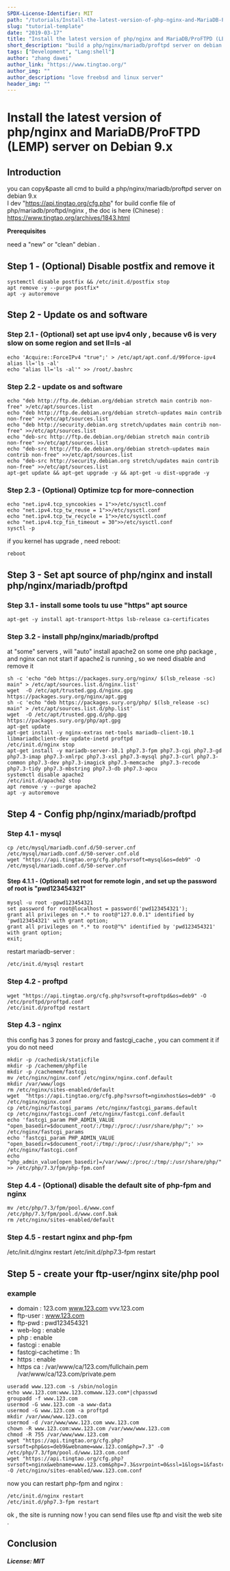 ```yaml
---
SPDX-License-Identifier: MIT
path: "/tutorials/Install-the-latest-version-of-php-nginx-and-MariaDB-ProFTPD-(LEMP)-server-on-Debian-9.x"
slug: "tutorial-template"
date: "2019-03-17"
title: "Install the latest version of php/nginx and MariaDB/ProFTPD (LEMP) server on Debian 9.x"
short_description: "build a php/nginx/mariadb/proftpd server on debian 9.x"
tags: ["Development", "Lang:shell"]
author: "zhang dawei"
author_link: "https://www.tingtao.org/"
author_img: ""
author_description: "love freebsd and linux server"
header_img: ""
---
```


<!-- This where the actual tutorial begins, with the title: -->

# Install the latest version of php/nginx and MariaDB/ProFTPD (LEMP) server on Debian 9.x

## Introduction

you can copy&paste all cmd to build a php/nginx/mariadb/proftpd server on debian 9.x <br />
I dev "https://api.tingtao.org/cfg.php" for build confie file of php/mariadb/proftpd/nginx , the doc is here (Chinese) : https://www.tingtao.org/archives/1843.html


**Prerequisites**

need a "new" or "clean" debian .

## Step 1 - (Optional) Disable postfix and remove it 

```shell
systemctl disable postfix && /etc/init.d/postfix stop
apt remove -y --purge postfix*
apt -y autoremove
```

## Step 2 - Update os and software

### Step 2.1 - (Optional) set apt use ipv4 only , because v6 is very slow on some region and set ll=ls -al

```shell
echo 'Acquire::ForceIPv4 "true";' > /etc/apt/apt.conf.d/99force-ipv4
alias ll='ls -al'
echo "alias ll='ls -al'" >> /root/.bashrc
```

### Step 2.2 - update os and software

```shell
echo "deb http://ftp.de.debian.org/debian stretch main contrib non-free" >/etc/apt/sources.list
echo "deb http://ftp.de.debian.org/debian stretch-updates main contrib non-free" >>/etc/apt/sources.list
echo "deb http://security.debian.org stretch/updates main contrib non-free" >>/etc/apt/sources.list
echo "deb-src http://ftp.de.debian.org/debian stretch main contrib non-free" >>/etc/apt/sources.list
echo "deb-src http://ftp.de.debian.org/debian stretch-updates main contrib non-free" >>/etc/apt/sources.list
echo "deb-src http://security.debian.org stretch/updates main contrib non-free" >>/etc/apt/sources.list
apt-get update && apt-get upgrade -y && apt-get -u dist-upgrade -y
```

### Step 2.3 - (Optional) Optimize tcp for more-connection

```shell
echo "net.ipv4.tcp_syncookies = 1">>/etc/sysctl.conf
echo "net.ipv4.tcp_tw_reuse = 1">>/etc/sysctl.conf
echo "net.ipv4.tcp_tw_recycle = 1">>/etc/sysctl.conf
echo "net.ipv4.tcp_fin_timeout = 30">>/etc/sysctl.conf
sysctl -p
```

if you kernel has upgrade , need reboot:

```shell
reboot
```

## Step 3 - Set apt source of php/nginx and install php/nginx/mariadb/proftpd

### Step 3.1 - install some tools tu use "https" apt source

```shell
apt-get -y install apt-transport-https lsb-release ca-certificates
```

### Step 3.2 - install php/nginx/mariadb/proftpd

at "some" servers , will "auto" install apache2 on some one php package , and nginx can not start if apache2 is running , so we need disable and remove it

```shell
sh -c 'echo "deb https://packages.sury.org/nginx/ $(lsb_release -sc) main" > /etc/apt/sources.list.d/nginx.list'
wget  -O /etc/apt/trusted.gpg.d/nginx.gpg https://packages.sury.org/nginx/apt.gpg
sh -c 'echo "deb https://packages.sury.org/php/ $(lsb_release -sc) main" > /etc/apt/sources.list.d/php.list'
wget  -O /etc/apt/trusted.gpg.d/php.gpg https://packages.sury.org/php/apt.gpg
apt-get update
apt-get install -y nginx-extras net-tools mariadb-client-10.1 libmariadbclient-dev update-inetd proftpd
/etc/init.d/nginx stop
apt-get install -y mariadb-server-10.1 php7.3-fpm php7.3-cgi php7.3-gd php7.3-imap php7.3-xmlrpc php7.3-xsl php7.3-mysql php7.3-curl php7.3-common php7.3-dev php7.3-imagick php7.3-memcache  php7.3-recode php7.3-tidy php7.3-mbstring php7.3-db php7.3-apcu
systemctl disable apache2
/etc/init.d/apache2 stop
apt remove -y --purge apache2
apt -y autoremove
```

## Step 4 - Config php/nginx/mariadb/proftpd

### Step 4.1 - mysql

```shell
cp /etc/mysql/mariadb.conf.d/50-server.cnf /etc/mysql/mariadb.conf.d/50-server.cnf.old
wget "https://api.tingtao.org/cfg.php?svrsoft=mysql&os=deb9" -O /etc/mysql/mariadb.conf.d/50-server.cnf
```

#### Step 4.1.1 - (Optional) set root for remote login , and set up the password of root is "pwd123454321"

```shell
mysql -u root -ppwd123454321
set password for root@localhost = password('pwd123454321'); 
grant all privileges on *.* to root@"127.0.0.1" identified by 'pwd123454321' with grant option;
grant all privileges on *.* to root@"%" identified by 'pwd123454321' with grant option;
exit;
```

restart mariadb-server :

```shell
/etc/init.d/mysql restart
```

### Step 4.2 - proftpd

```shell
wget "https://api.tingtao.org/cfg.php?svrsoft=proftpd&os=deb9" -O /etc/proftpd/proftpd.conf
/etc/init.d/proftpd restart
```

### Step 4.3 - nginx

this config has 3 zones for proxy and fastcgi_cache , you can comment it if you do not need 

```shell
mkdir -p /cachedisk/staticfile
mkdir -p /cachemem/phpfile
mkdir -p /cachemem/fastcgi
mv /etc/nginx/nginx.conf /etc/nginx/nginx.conf.default
mkdir /var/www/logs
rm /etc/nginx/sites-enabled/default
wget  "https://api.tingtao.org/cfg.php?svrsoft=nginxhost&os=deb9" -O /etc/nginx/nginx.conf
cp /etc/nginx/fastcgi_params /etc/nginx/fastcgi_params.default
cp /etc/nginx/fastcgi.conf /etc/nginx/fastcgi.conf.default
echo 'fastcgi_param PHP_ADMIN_VALUE "open_basedir=$document_root/:/tmp/:/proc/:/usr/share/php/";' >> /etc/nginx/fastcgi_params
echo 'fastcgi_param PHP_ADMIN_VALUE "open_basedir=$document_root/:/tmp/:/proc/:/usr/share/php/";' >> /etc/nginx/fastcgi.conf
echo "php_admin_value[open_basedir]=/var/www/:/proc/:/tmp/:/usr/share/php/" >> /etc/php/7.3/fpm/php-fpm.conf
```

### Step 4.4 - (Optional) disable the default site of php-fpm and nginx

```shell
mv /etc/php/7.3/fpm/pool.d/www.conf /etc/php/7.3/fpm/pool.d/www.conf.bak
rm /etc/nginx/sites-enabled/default
```

### Step 4.5 - restart nginx and php-fpm

/etc/init.d/nginx restart
/etc/init.d/php7.3-fpm restart


## Step 5 - create your ftp-user/nginx site/php pool

### example
* domain : 123.com www.123.com vvv.123.com <br />
* ftp-user : www.123.com <br />
* ftp-pwd : pwd123454321 <br />
* web-log : enable <br />
* php : enable <br />
* fastcgi : enable <br />
* fastcgi-cachetime : 1h <br />
* https : enable <br />
* https ca : /var/www/ca/123.com/fullchain.pem /var/www/ca/123.com/private.pem


```shell
useradd www.123.com -s /sbin/nologin
echo www.123.com:www.123.comwww.123.com*|chpasswd
groupadd -f www.123.com
usermod -G www.123.com -a www-data
usermod -G www.123.com -a proftpd
mkdir /var/www/www.123.com
usermod -d /var/www/www.123.com www.123.com
chown -R www.123.com:www.123.com /var/www/www.123.com
chmod -R 755 /var/www/www.123.com
wget "https://api.tingtao.org/cfg.php?svrsoft=php&os=deb9&webname=www.123.com&php=7.3" -O /etc/php/7.3/fpm/pool.d/www.123.com.conf 
wget "https://api.tingtao.org/cfg.php?svrsoft=nginx&webname=www.123.com&php=7.3&svrpoint=0&ssl=1&logs=1&fastcgi=1&domains=123.com,www.123.com,vvv.123.com&ssldirname=123.com&fastcgicachetime=1h" -O /etc/nginx/sites-enabled/www.123.com.conf
```

now you can restart php-fpm and nginx :

```shell
/etc/init.d/nginx restart
/etc/init.d/php7.3-fpm restart
```

ok , the site is running now ! you can send files use ftp and visit the web site .







## Conclusion

##### License: MIT

<!---

Contributors's Certificate of Origin

By making a contribution to this project, I certify that:

(a) The contribution was created in whole or in part by me and I have
    the right to submit it under the license indicated in the file; or

(b) The contribution is based upon previous work that, to the best of my
    knowledge, is covered under an appropriate license and I have the
    right under that license to submit that work with modifications,
    whether created in whole or in part by me, under the same license
    (unless I am permitted to submit under a different license), as
    indicated in the file; or

(c) The contribution was provided directly to me by some other person
    who certified (a), (b) or (c) and I have not modified it.

(d) I understand and agree that this project and the contribution are
    public and that a record of the contribution (including all personal
    information I submit with it, including my sign-off) is maintained
    indefinitely and may be redistributed consistent with this project
    or the license(s) involved.

Signed-off-by: [submitter's name and email address here]

-->

